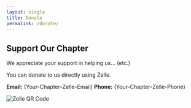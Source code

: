 ```yaml
---
layout: single
title: Donate
permalink: /donate/
---
```


## Support Our Chapter

We appreciate your support in helping us... (etc.)

You can donate to us directly using Zelle.

**Email:** (Your-Chapter-Zelle-Email)
**Phone:** (Your-Chapter-Zelle-Phone)

![Zelle QR Code](/path-to-your-qr-code.png)

